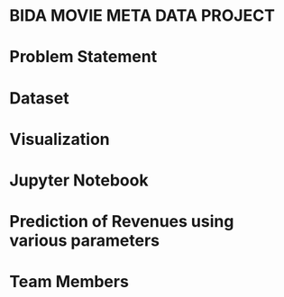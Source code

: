 # BIDA MOVIE META DATA PROJECT

# Problem Statement 
# Dataset
# Visualization 
# Jupyter Notebook
# Prediction of Revenues using various parameters
# Team Members
